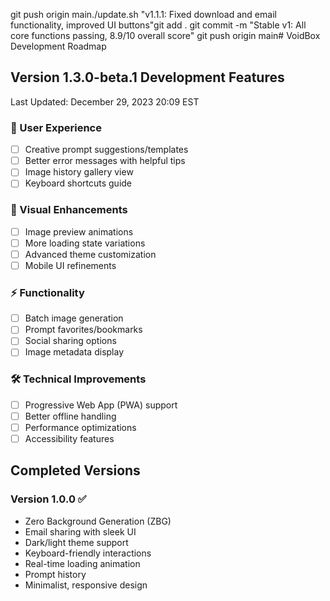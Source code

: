 git push origin main./update.sh "v1.1.1: Fixed download and email functionality, improved UI buttons"git add .
git commit -m "Stable v1: All core functions passing, 8.9/10 overall score"
git push origin main# VoidBox Development Roadmap

## Version 1.3.0-beta.1 Development Features
Last Updated: December 29, 2023 20:09 EST

### 🎨 User Experience
- [ ] Creative prompt suggestions/templates
- [ ] Better error messages with helpful tips
- [ ] Image history gallery view
- [ ] Keyboard shortcuts guide

### 💅 Visual Enhancements
- [ ] Image preview animations
- [ ] More loading state variations
- [ ] Advanced theme customization
- [ ] Mobile UI refinements

### ⚡ Functionality
- [ ] Batch image generation
- [ ] Prompt favorites/bookmarks
- [ ] Social sharing options
- [ ] Image metadata display

### 🛠 Technical Improvements
- [ ] Progressive Web App (PWA) support
- [ ] Better offline handling
- [ ] Performance optimizations
- [ ] Accessibility features

## Completed Versions

### Version 1.0.0 ✅
- Zero Background Generation (ZBG)
- Email sharing with sleek UI
- Dark/light theme support
- Keyboard-friendly interactions
- Real-time loading animation
- Prompt history
- Minimalist, responsive design
